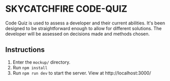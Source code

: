 # SKYCATCHFIRE CODE-QUIZ

Code Quiz is used to assess a developer and their current abilities. It's been designed to be straightforward enough to allow for different solutions. The developer will be assessed on decisions made and methods chosen.

## Instructions

1. Enter the `mockup/` directory.
2. Run `npm install`
3. Run `npm run dev` to start the server. View at http://localhost:3000/